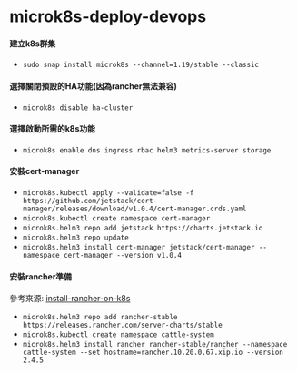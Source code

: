 # microk8s-deploy-devops

#### 建立k8s群集
* `sudo snap install microk8s --channel=1.19/stable --classic`
#### 選擇關閉預設的HA功能(因為rancher無法兼容)
* `microk8s disable ha-cluster`
#### 選擇啟動所需的k8s功能
* `microk8s enable dns ingress rbac helm3 metrics-server storage`
#### 安裝cert-manager
* `microk8s.kubectl apply --validate=false -f https://github.com/jetstack/cert-manager/releases/download/v1.0.4/cert-manager.crds.yaml`
* `microk8s.kubectl create namespace cert-manager`
* `microk8s.helm3 repo add jetstack https://charts.jetstack.io`
* `microk8s.helm3 repo update`
* `microk8s.helm3 install cert-manager jetstack/cert-manager --namespace cert-manager --version v1.0.4`
#### 安裝rancher準備
參考來源: [install-rancher-on-k8s](https://rancher.com/docs/rancher/v2.x/en/installation/install-rancher-on-k8s/)
* `microk8s.helm3 repo add rancher-stable https://releases.rancher.com/server-charts/stable`
* `microk8s.kubectl create namespace cattle-system`
* `microk8s.helm3 install rancher rancher-stable/rancher --namespace cattle-system --set hostname=rancher.10.20.0.67.xip.io --version 2.4.5`


